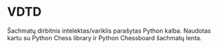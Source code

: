 # VDTD
Šachmatų dirbitnis intelektas/variklis parašytas Python kalba. Naudotas kartu su Python Chess library ir Python Chessboard šachmatų lenta.
